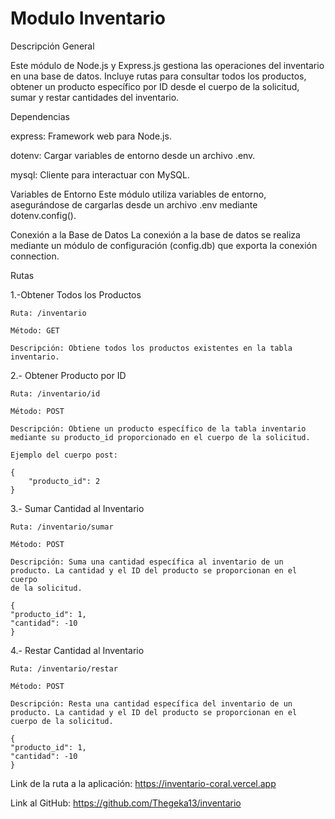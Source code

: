 # Modulo Inventario

Descripción General

Este módulo de Node.js y Express.js gestiona las operaciones del inventario en una base de datos. Incluye rutas para consultar todos los productos, obtener un producto específico por ID desde el cuerpo de la solicitud, sumar y restar cantidades del inventario.

Dependencias

express: Framework web para Node.js.

dotenv: Cargar variables de entorno desde un archivo .env.

mysql: Cliente para interactuar con MySQL.

Variables de Entorno
Este módulo utiliza variables de entorno, asegurándose de cargarlas desde un archivo .env mediante dotenv.config().

Conexión a la Base de Datos
La conexión a la base de datos se realiza mediante un módulo de configuración (config.db) que exporta la conexión connection.

Rutas

1.-Obtener Todos los Productos
    
    Ruta: /inventario 
    
    Método: GET 
    
    Descripción: Obtiene todos los productos existentes en la tabla inventario.

2.- Obtener Producto por ID
    
    Ruta: /inventario/id 
    
    Método: POST 
    
    Descripción: Obtiene un producto específico de la tabla inventario mediante su producto_id proporcionado en el cuerpo de la solicitud.

    Ejemplo del cuerpo post:

    {
        "producto_id": 2
    }

3.- Sumar Cantidad al Inventario
    
    Ruta: /inventario/sumar 
    
    Método: POST 
    
    Descripción: Suma una cantidad específica al inventario de un producto. La cantidad y el ID del producto se proporcionan en el cuerpo 
    de la solicitud.

    {
    "producto_id": 1,
    "cantidad": -10
    }

4.- Restar Cantidad al Inventario
    
    Ruta: /inventario/restar 
    
    Método: POST 
    
    Descripción: Resta una cantidad específica del inventario de un producto. La cantidad y el ID del producto se proporcionan en el cuerpo de la solicitud.

    {
    "producto_id": 1,
    "cantidad": -10
    }


Link de la ruta a la aplicación: https://inventario-coral.vercel.app

Link al GitHub: https://github.com/Thegeka13/inventario
